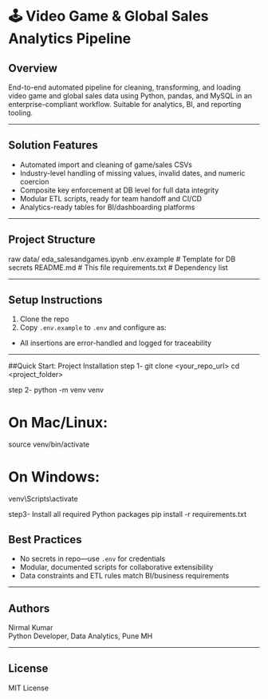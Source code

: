 # 🕹️ Video Game & Global Sales Analytics Pipeline

## Overview
End-to-end automated pipeline for cleaning, transforming, and loading video game and global sales data using Python, pandas, and MySQL in an enterprise-compliant workflow. Suitable for analytics, BI, and reporting tooling.

---

## Solution Features
- Automated import and cleaning of game/sales CSVs
- Industry-level handling of missing values, invalid dates, and numeric coercion
- Composite key enforcement at DB level for full data integrity
- Modular ETL scripts, ready for team handoff and CI/CD
- Analytics-ready tables for BI/dashboarding platforms

---

## Project Structure
raw data/
eda_salesandgames.ipynb
.env.example # Template for DB secrets
README.md # This file
requirements.txt # Dependency list


---

## Setup Instructions
1. Clone the repo
2. Copy `.env.example` to `.env` and configure as:


- All insertions are error-handled and logged for traceability

---
##Quick Start: Project Installation
step 1- git clone <your_repo_url>
cd <project_folder>

step 2-
python -m venv venv
# On Mac/Linux:
source venv/bin/activate
# On Windows:
venv\Scripts\activate

step3- Install all required Python packages
pip install -r requirements.txt



## Best Practices
- No secrets in repo—use `.env` for credentials
- Modular, documented scripts for collaborative extensibility
- Data constraints and ETL rules match BI/business requirements

---

## Authors
Nirmal Kumar  
Python Developer, Data Analytics, Pune MH

---

## License
MIT License
